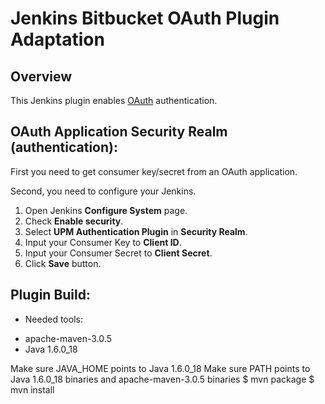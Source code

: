 Jenkins Bitbucket OAuth Plugin Adaptation
============================

Overview
--------
This Jenkins plugin enables [OAuth](http://oauth.net) authentication.

OAuth Application Security Realm (authentication):
--------------------------------------------

First you need to get consumer key/secret from an OAuth application.

Second, you need to configure your Jenkins.

1. Open Jenkins **Configure System** page.
2. Check **Enable security**.
3. Select **UPM Authentication Plugin** in **Security Realm**.
4. Input your Consumer Key to **Client ID**.
5. Input your Consumer Secret to **Client Secret**.
6. Click **Save** button.

Plugin Build:
--------------------------------------------
* Needed tools:
- apache-maven-3.0.5 
- Java 1.6.0_18

Make sure JAVA_HOME points to Java 1.6.0_18 
Make sure PATH points to Java 1.6.0_18 binaries and apache-maven-3.0.5 binaries 
$ mvn package 
$ mvn install

